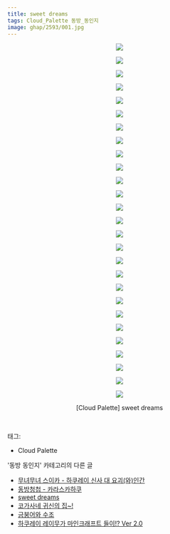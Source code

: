 ```yaml
---
title: sweet dreams
tags: Cloud_Palette 동방_동인지
image: ghap/2593/001.jpg
---
```

<div class="article">
<p style="text-align: center; clear: none; float: none;"><img src="{{ site.nasurl }}/ghap/2593/001.jpg"/></p>
<p style="text-align: center; clear: none; float: none;"><img src="{{ site.nasurl }}/ghap/2593/002.jpg"/></p>
<p style="text-align: center; clear: none; float: none;"><img src="{{ site.nasurl }}/ghap/2593/003.jpg"/></p>
<p style="text-align: center; clear: none; float: none;"><img src="{{ site.nasurl }}/ghap/2593/004.jpg"/></p>
<p style="text-align: center; clear: none; float: none;"><img src="{{ site.nasurl }}/ghap/2593/005.jpg"/></p>
<p style="text-align: center; clear: none; float: none;"><img src="{{ site.nasurl }}/ghap/2593/006.jpg"/></p>
<p style="text-align: center; clear: none; float: none;"><img src="{{ site.nasurl }}/ghap/2593/007.jpg"/></p>
<p style="text-align: center; clear: none; float: none;"><img src="{{ site.nasurl }}/ghap/2593/008.jpg"/></p>
<p style="text-align: center; clear: none; float: none;"><img src="{{ site.nasurl }}/ghap/2593/009.jpg"/></p>
<p style="text-align: center; clear: none; float: none;"><img src="{{ site.nasurl }}/ghap/2593/010.jpg"/></p>
<p style="text-align: center; clear: none; float: none;"><img src="{{ site.nasurl }}/ghap/2593/011.jpg"/></p>
<p style="text-align: center; clear: none; float: none;"><img src="{{ site.nasurl }}/ghap/2593/012.jpg"/></p>
<p style="text-align: center; clear: none; float: none;"><img src="{{ site.nasurl }}/ghap/2593/013.jpg"/></p>
<p style="text-align: center; clear: none; float: none;"><img src="{{ site.nasurl }}/ghap/2593/014.jpg"/></p>
<p style="text-align: center; clear: none; float: none;"><img src="{{ site.nasurl }}/ghap/2593/015.jpg"/></p>
<p style="text-align: center; clear: none; float: none;"><img src="{{ site.nasurl }}/ghap/2593/016.jpg"/></p>
<p style="text-align: center; clear: none; float: none;"><img src="{{ site.nasurl }}/ghap/2593/017.jpg"/></p>
<p style="text-align: center; clear: none; float: none;"><img src="{{ site.nasurl }}/ghap/2593/018.jpg"/></p>
<p style="text-align: center; clear: none; float: none;"><img src="{{ site.nasurl }}/ghap/2593/019.jpg"/></p>
<p style="text-align: center; clear: none; float: none;"><img src="{{ site.nasurl }}/ghap/2593/020.jpg"/></p>
<p style="text-align: center; clear: none; float: none;"><img src="{{ site.nasurl }}/ghap/2593/021.jpg"/></p>
<p style="text-align: center; clear: none; float: none;"><img src="{{ site.nasurl }}/ghap/2593/022.jpg"/></p>
<p style="text-align: center; clear: none; float: none;"><img src="{{ site.nasurl }}/ghap/2593/023.jpg"/></p>
<p style="text-align: center; clear: none; float: none;"><img src="{{ site.nasurl }}/ghap/2593/024.jpg"/></p>
<p style="text-align: center; clear: none; float: none;"><img src="{{ site.nasurl }}/ghap/2593/025.jpg"/></p>
<p style="text-align: center; clear: none; float: none;"><img src="{{ site.nasurl }}/ghap/2593/026.jpg"/></p>
<p style="text-align: center; clear: none; float: none;"><img src="{{ site.nasurl }}/ghap/2593/027.jpg"/></p>
<p style="text-align: center; clear: none; float: none;">[Cloud Palette] sweet dreams</p>
<p><br/></p>
</div><div class="tagTrail">
<p>태그: </p>
<ul>
<li>Cloud Palette</li>
</ul>
</div><div class="another">
<p>'동방 동인지' 카테고리의 다른 글</p>
<ul>
<li><a href="/2016-10-15-ghap_2595">무녀무녀 스이카 - 하쿠레이 신사 대 요괴(와)인간</a></li>
<li><a href="/2016-10-15-ghap_2594">동방청첩 - 카라스카하쿠</a></li>
<li><a href="/2016-10-15-ghap_2593">sweet dreams</a></li>
<li><a href="/2016-10-15-ghap_2592">코가사네 귀신의 집~!</a></li>
<li><a href="/2016-10-15-ghap_2590">금붕어와 수조</a></li>
<li><a href="/2016-10-15-ghap_2589">하쿠레이 레이무가 마인크래프트 들이!? Ver 2.0</a></li>
</ul>
</div><div class="cb_module cb_fluid">
<div class="cb_wrt cb_profile">
</div><!-- commentList close -->
</div>